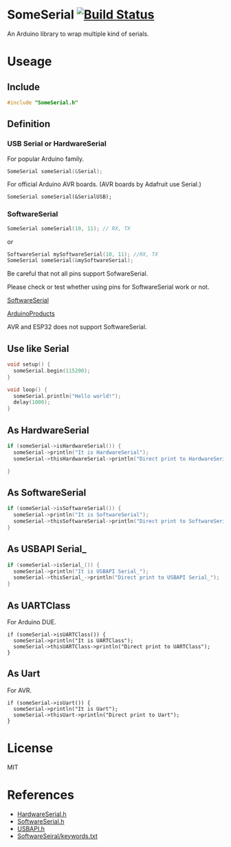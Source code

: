 # SomeSerial [![Build Status](https://travis-ci.org/asukiaaa/SomeSerial.svg?branch=master)](https://travis-ci.org/asukiaaa/SomeSerial)
An Arduino library to wrap multiple kind of serials.

# Useage
## Include

```c
#include "SomeSerial.h"

```

## Definition
### USB Serial or HardwareSerial

For popular Arduino family.

```c
SomeSerial someSerial(&Serial);
```

For official Arduino AVR boards.
(AVR boards by Adafruit use Serial.)

```
SomeSerial someSerial(&SerialUSB);
```

### SoftwareSerial

```c
SomeSerial someSerial(10, 11); // RX, TX
```

or

```c
SoftwareSerial mySoftwareSerial(10, 11); //RX, TX
SomeSerial someSerial(&mySoftwareSerial);
```

Be careful that not all pins support SofwareSerial.

Please check or test whether using pins for SoftwareSerial work or not.

[SoftwareSerial](https://www.arduino.cc/en/Reference/SoftwareSerial)

[ArduinoProducts](https://www.arduino.cc/en/Main/Products)

AVR and ESP32 does not support SoftwareSerial.

## Use like Serial

```c
void setup() {
  someSerial.begin(115200);
}

void loop() {
  someSerial.println("Hello world!");
  delay(1000);
}
```

## As HardwareSerial

```c
if (someSerial->isHardwareSerial()) {
  someSerial->println("It is HardwareSerial");
  someSerial->thisHardwareSerial->println("Direct print to HardwareSerial");

}
```

## As SoftwareSerial

```c
if (someSerial->isSoftwareSerial()) {
  someSerial->println("It is SoftwareSerial");
  someSerial->thisSoftwareSerial->println("Direct print to SoftwareSerial");
}
```

## As USBAPI Serial_

```c
if (someSerial->isSerial_()) {
  someSerial->println("It is USBAPI Serial_");
  someSerial->thisSerial_->println("Direct print to USBAPI Serial_");
}
```
## As UARTClass

For Arduino DUE.

```
if (someSerial->isUARTClass()) {
  someSerial->println("It is UARTClass");
  someSerial->thisUARTClass->println("Direct print to UARTClass");
}
```

## As Uart

For AVR.

```
if (someSerial->isUart()) {
  someSerial->println("It is Uart");
  someSerial->thisUart->println("Direct print to Uart");
}
```

# License
MIT

# References
- [HardwareSerial.h](https://github.com/arduino/Arduino/blob/master/hardware/arduino/avr/cores/arduino/HardwareSerial.h)
- [SoftwareSerial.h](https://github.com/arduino/Arduino/blob/master/hardware/arduino/avr/libraries/SoftwareSerial/src/SoftwareSerial.h)
- [USBAPI.h](https://github.com/arduino/Arduino/blob/2bfe164b9a5835e8cb6e194b928538a9093be333/hardware/arduino/avr/cores/arduino/USBAPI.h)
- [SoftwareSeiral/keywords.txt](https://github.com/arduino/Arduino/blob/master/hardware/arduino/avr/libraries/SoftwareSerial/keywords.txt)